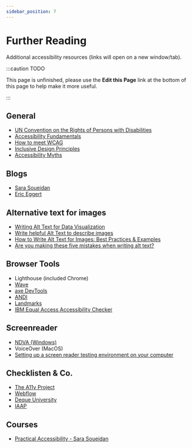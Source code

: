 ```yaml
---
sidebar_position: 7
---
```

Further Reading
===========
Additional accessibility resources (links will open on a new window/tab).

:::caution TODO

This page is unfinished, please use the **Edit this Page** link at the bottom of this page to help make it more useful.

:::

## General

- [UN Convention on the Rights of Persons with Disabilities](https://www.un.org/development/desa/disabilities/convention-on-the-rights-of-persons-with-disabilities/article-9-accessibility.html)
- [Accessibility Fundamentals](https://www.w3.org/WAI/fundamentals)
- [How to meet WCAG](https://www.w3.org/WAI/WCAG22/quickref/?versions=2.2)
- [Inclusive Design Principles](https://inclusivedesignprinciples.info/)
- [Accessibility Myths](https://a11ymyths.com/)

## Blogs
- [Sara Soueidan](https://www.sarasoueidan.com/blog/)
- [Eric Eggert](https://yatil.net/blog)

## Alternative text for images
- [Writing Alt Text for Data Visualization](https://medium.com/nightingale/writing-alt-text-for-data-visualization-2a218ef43f81)
- [Write helpful Alt Text to describe images](https://accessibility.huit.harvard.edu/describe-content-images)
- [How to Write Alt Text for Images: Best Practices & Examples](https://kdesign.co/blog/how-to-write-alt-text/)
- [Are you making these five mistakes when writing alt text?](https://www.a11yproject.com/posts/are-you-making-these-five-mistakes-when-writing-alt-text/)

## Browser Tools
- Lighthouse (included Chrome)
- [Wave](https://wave.webaim.org/)
- [axe DevTools](https://www.deque.com/axe/devtools/)
- [ANDI](https://www.ssa.gov/accessibility/andi/help/install.html)
- [Landmarks](http://matatk.agrip.org.uk/landmarks/)
- [IBM Equal Access Accessibility Checker](https://www.ibm.com/able/toolkit/tools/#develop)

## Screenreader
- [NDVA (Windows)](https://www.nvaccess.org/)
- VoiceOver (MacOS)
- [Setting up a screen reader testing environment on your computer](https://www.sarasoueidan.com/blog/testing-environment-setup/)

## Checklisten & Co.
- [The A11y Project](https://www.a11yproject.com/checklist/)
- [Webflow](https://webflow.com/accessibility/checklist)
- [Deque University](https://dequeuniversity.com/checklists/web/)
- [IAAP](https://www.accessibilityassociation.org/s/certification)

## Courses
- [Practical Accessibility - Sara Soueidan](https://practical-accessibility.today/)

